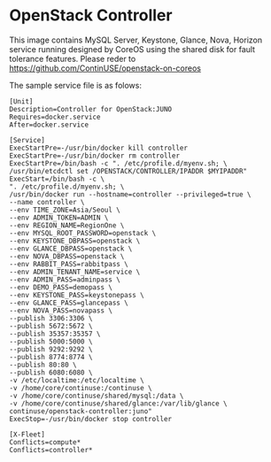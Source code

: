 # OpenStack Controller
This image contains MySQL Server, Keystone, Glance, Nova, Horizon service running designed by CoreOS using the shared disk for fault tolerance features.
Please reder to https://github.com/ContinUSE/openstack-on-coreos

The sample service file is as folows:
```
[Unit]
Description=Controller for OpenStack:JUNO
Requires=docker.service
After=docker.service

[Service]
ExecStartPre=-/usr/bin/docker kill controller
ExecStartPre=-/usr/bin/docker rm controller
ExecStartPre=/bin/bash -c ". /etc/profile.d/myenv.sh; \
/usr/bin/etcdctl set /OPENSTACK/CONTROLLER/IPADDR $MYIPADDR"
ExecStart=/bin/bash -c \
". /etc/profile.d/myenv.sh; \
/usr/bin/docker run --hostname=controller --privileged=true \
--name controller \
--env TIME_ZONE=Asia/Seoul \
--env ADMIN_TOKEN=ADMIN \
--env REGION_NAME=RegionOne \
--env MYSQL_ROOT_PASSWORD=openstack \
--env KEYSTONE_DBPASS=openstack \
--env GLANCE_DBPASS=openstack \
--env NOVA_DBPASS=openstack \
--env RABBIT_PASS=rabbitpass \
--env ADMIN_TENANT_NAME=service \
--env ADMIN_PASS=adminpass \
--env DEMO_PASS=demopass \
--env KEYSTONE_PASS=keystonepass \
--env GLANCE_PASS=glancepass \
--env NOVA_PASS=novapass \
--publish 3306:3306 \
--publish 5672:5672 \
--publish 35357:35357 \
--publish 5000:5000 \
--publish 9292:9292 \
--publish 8774:8774 \
--publish 80:80 \
--publish 6080:6080 \
-v /etc/localtime:/etc/localtime \
-v /home/core/continuse:/continuse \
-v /home/core/continuse/shared/mysql:/data \
-v /home/core/continuse/shared/glance:/var/lib/glance \
continuse/openstack-controller:juno"
ExecStop=-/usr/bin/docker stop controller

[X-Fleet]
Conflicts=compute*
Conflicts=controller*
```
